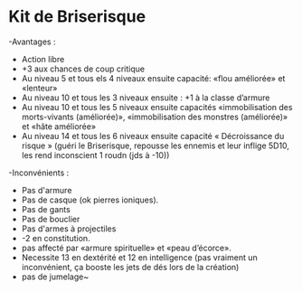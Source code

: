# Kit de Briserisque

-Avantages :
- Action libre
- +3 aux chances de coup critique
- Au niveau 5 et tous els 4 niveaux ensuite capacité: «flou améliorée» et «lenteur» 
- Au niveau 10 et tous les 3 niveaux ensuite : +1 à la classe d’armure
- Au niveau 10 et tous les 5 niveaux ensuite capacités «immobilisation des morts-vivants (améliorée)», «immobilisation des monstres (améliorée)» et «hâte améliorée»
- Au niveau 14 et tous les 6 niveaux ensuite capacité « Décroissance du risque » (guéri le Briserisque, repousse les ennemis et leur inflige 5D10, les rend inconscient 1 roudn (jds à -10))

-Inconvénients :
- Pas d'armure
- Pas de casque (ok pierres ioniques).
- Pas de gants
- Pas de bouclier
- Pas d'armes à projectiles
- -2 en constitution.
- pas affecté par «armure spirituelle» et «peau d’écorce».
- Necessite 13 en dextérité et 12 en intelligence (pas vraiment un inconvénient, ça booste les jets de dés lors de la création)
- pas de jumelage~
